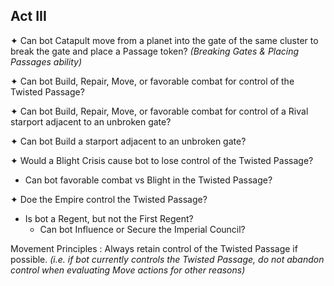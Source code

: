 ## Act III

✦ Can bot Catapult move from a planet into the gate of the same cluster to break the gate and place a Passage token? *(Breaking Gates & Placing Passages ability)*

✦ Can bot Build, Repair, Move, or favorable combat for control of the Twisted Passage?

✦ Can bot Build, Repair, Move, or favorable combat for control of a Rival starport adjacent to an unbroken gate?

✦ Can bot Build a starport adjacent to an unbroken gate?

✦ Would a Blight Crisis cause bot to lose control of the Twisted Passage?

- Can bot favorable combat vs Blight in the Twisted Passage?

✦ Doe the Empire control the Twisted Passage?

- Is bot a Regent, but not the First Regent?
	- Can bot Influence or Secure the Imperial Council?

<!--
TODO:
check for Imperial Gambit ?
Twisted Passage should be considered "adjacent" for purpose of over-control of planets and blockades
-->

Movement Principles
: Always retain control of the Twisted Passage if possible. *(i.e. if bot currently controls the Twisted Passage, do not abandon control when evaluating Move actions for other reasons)*
